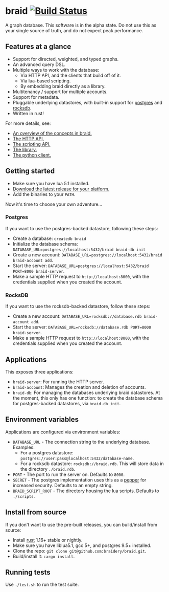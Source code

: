 # braid [![Build Status](https://travis-ci.org/braidery/braid.svg?branch=master)](https://travis-ci.org/braidery/braid)

A graph database. This software is in the alpha state. Do not use this as your single source of truth, and do not expect peak performance.

## Features at a glance

* Support for directed, weighted, and typed graphs.
* An advanced query DSL.
* Multiple ways to work with the database:
    * Via HTTP API, and the clients that build off of it.
    * Via lua-based scripting.
    * By embedding braid directly as a library.
* Multitenancy / support for multiple accounts.
* Support for metadata.
* Pluggable underlying datastores, with built-in support for [postgres](https://www.postgresql.org/) and [rocksdb](https://github.com/facebook/rocksdb).
* Written in rust!

For more details, see:

* [An overview of the concepts in braid.](https://braidery.github.io/concepts.html)
* [The HTTP API.](https://braidery.github.io/http-api.html)
* [The scripting API.](https://braidery.github.io/scripting.html)
* [The library.](https://github.com/braidery/braid-lib)
* [The python client.](https://github.com/braidery/python-client)

## Getting started

* Make sure you have lua 5.1 installed.
* [Download the latest release for your platform.](https://github.com/braidery/braid/releases)
* Add the binaries to your `PATH`.

Now it's time to choose your own adventure...

### Postgres

If you want to use the postgres-backed datastore, following these steps:

* Create a database: `createdb braid`
* Initialize the database schema: `DATABASE_URL=postgres://localhost:5432/braid braid-db init`
* Create a new account: `DATABASE_URL=postgres://localhost:5432/braid braid-account add`.
* Start the server: `DATABASE_URL=postgres://localhost:5432/braid PORT=8000 braid-server`.
* Make a sample HTTP request to `http://localhost:8000`, with the credentials supplied when you created the account.

### RocksDB

If you want to use the rocksdb-backed datastore, follow these steps:

* Create a new account: `DATABASE_URL=rocksdb://database.rdb braid-account add`.
* Start the server: `DATABASE_URL=rocksdb://database.rdb PORT=8000 braid-server`.
* Make a sample HTTP request to `http://localhost:8000`, with the credentials supplied when you created the account.

## Applications

This exposes three applications:

* `braid-server`: For running the HTTP server.
* `braid-account`: Manages the creation and deletion of accounts.
* `braid-db`: For managing the databases underlying braid datastores. At the moment, this only has one function: to create the database schema for postgres-backed datastores, via `braid-db init`.

## Environment variables

Applications are configured via environment variables:

* `DATABASE_URL` - The connection string to the underlying database. Examples:
    * For a postgres datastore: `postgres://user:pass@localhost:5432/database-name`.
    * For a rocksdb datastore: `rocksdb://braid.rdb`. This will store data in the directory `./braid.rdb`.
* `PORT` - The port to run the server on. Defaults to `8000`.
* `SECRET` - The postgres implementation uses this as a [pepper](https://en.wikipedia.org/wiki/Pepper_%28cryptography%29) for increased security. Defaults to an empty string.
* `BRAID_SCRIPT_ROOT` - The directory housing the lua scripts. Defaults to `./scripts`.

## Install from source

If you don't want to use the pre-built releases, you can build/install from source:

* Install [rust](https://www.rust-lang.org/en-US/install.html) 1.16+ stable or nightly.
* Make sure you have liblua5.1, gcc 5+, and postgres 9.5+ installed.
* Clone the repo: `git clone git@github.com:braidery/braid.git`.
* Build/install it: `cargo install`.

## Running tests

Use `./test.sh` to run the test suite.

